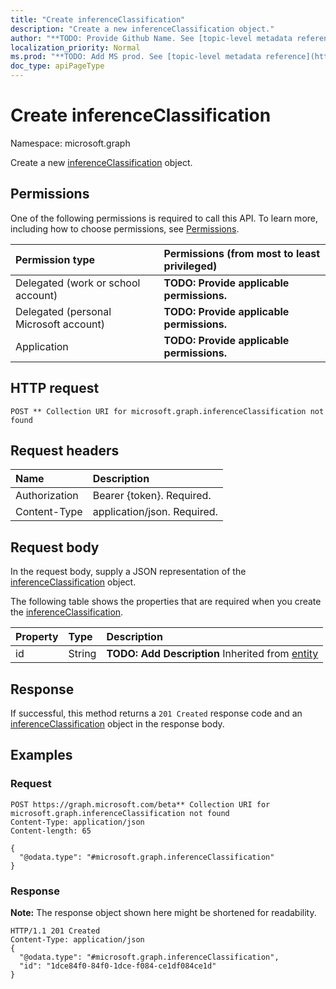 ```yaml
---
title: "Create inferenceClassification"
description: "Create a new inferenceClassification object."
author: "**TODO: Provide Github Name. See [topic-level metadata reference](https://msgo.azurewebsites.net/add/document/guidelines/metadata.html#topic-level-metadata)**"
localization_priority: Normal
ms.prod: "**TODO: Add MS prod. See [topic-level metadata reference](https://msgo.azurewebsites.net/add/document/guidelines/metadata.html#topic-level-metadata)**"
doc_type: apiPageType
---
```


# Create inferenceClassification
Namespace: microsoft.graph

Create a new [inferenceClassification](../resources/inferenceclassification.md) object.

## Permissions
One of the following permissions is required to call this API. To learn more, including how to choose permissions, see [Permissions](/concepts/permissions-reference.md).

|Permission type|Permissions (from most to least privileged)|
|:---|:---|
|Delegated (work or school account)|**TODO: Provide applicable permissions.**|
|Delegated (personal Microsoft account)|**TODO: Provide applicable permissions.**|
|Application|**TODO: Provide applicable permissions.**|

## HTTP request

<!-- {
  "blockType": "ignored"
}
-->
``` http
POST ** Collection URI for microsoft.graph.inferenceClassification not found
```

## Request headers
|Name|Description|
|:---|:---|
|Authorization|Bearer {token}. Required.|
|Content-Type|application/json. Required.|

## Request body
In the request body, supply a JSON representation of the [inferenceClassification](../resources/inferenceclassification.md) object.

The following table shows the properties that are required when you create the [inferenceClassification](../resources/inferenceclassification.md).

|Property|Type|Description|
|:---|:---|:---|
|id|String|**TODO: Add Description** Inherited from [entity](../resources/entity.md)|



## Response

If successful, this method returns a `201 Created` response code and an [inferenceClassification](../resources/inferenceclassification.md) object in the response body.

## Examples

### Request
<!-- {
  "blockType": "request",
  "name": "create_inferenceclassification_from_"
}
-->
``` http
POST https://graph.microsoft.com/beta** Collection URI for microsoft.graph.inferenceClassification not found
Content-Type: application/json
Content-length: 65

{
  "@odata.type": "#microsoft.graph.inferenceClassification"
}
```


### Response
**Note:** The response object shown here might be shortened for readability.
<!-- {
  "blockType": "response",
  "truncated": true,
  "@odata.type": "microsoft.graph.inferenceclassification"
}
-->
``` http
HTTP/1.1 201 Created
Content-Type: application/json
{
  "@odata.type": "#microsoft.graph.inferenceClassification",
  "id": "1dce84f0-84f0-1dce-f084-ce1df084ce1d"
}
```

